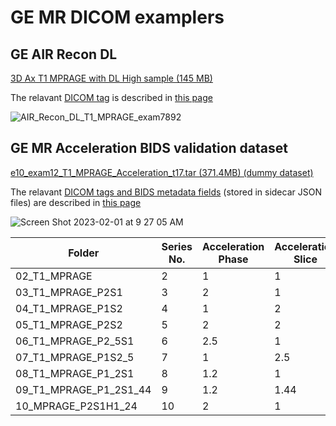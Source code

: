 # GE MR DICOM examplers

## GE AIR Recon DL  

[3D Ax T1 MPRAGE with DL High sample (145 MB)](https://gehealthcare-amer.my.salesforce.com/sfc/p/30000001F94O/a/3a000000YKLC/hc86mVNJvwRToWDW.2iHxI8zxRLKLmxpuXIZumsUtM4)

The relavant [DICOM tag](https://github.com/mr-jaemin/ge-mri/tree/main/DICOM#air-recon-dl) is described in [this page](https://github.com/mr-jaemin/ge-mri/tree/main/DICOM#air-recon-dl)

![AIR_Recon_DL_T1_MPRAGE_exam7892](https://user-images.githubusercontent.com/72111485/218240653-0ba91254-a60b-416e-ad09-cdcbbb729fef.png)

## GE MR Acceleration BIDS validation dataset

[e10_exam12_T1_MPRAGE_Acceleration_t17.tar (371.4MB) (dummy dataset)](https://gehealthcare-amer.my.salesforce.com/sfc/p/30000001F94O/a/3a000000YKJV/4x7le_OZaIGqLKUzIh4JlTQuKZxI0eIv0relvnX9KVE)

The relavant [DICOM tags and BIDS metadata fields](https://github.com/mr-jaemin/ge-mri/tree/main/DICOM#acceleration) (stored in sidecar JSON files) are described in [this page](https://github.com/mr-jaemin/ge-mri/tree/main/DICOM#acceleration)

![Screen Shot 2023-02-01 at 9 27 05 AM](https://user-images.githubusercontent.com/72111485/216192223-479acb29-6f76-4027-b681-7b1d369f0e57.png)


| Folder                 | Series No. | Acceleration Phase | Acceleration Slice | Acceleration HyperSense |
| ---------------------- | ---------- | ------------------ | ------------------ | ----------------------- |
| 02_T1_MPRAGE           | 2          | 1                  | 1                  | 1                       |
| 03_T1_MPRAGE_P2S1      | 3          | 2                  | 1                  | 1                       |
| 04_T1_MPRAGE_P1S2      | 4          | 1                  | 2                  | 1                       |
| 05_T1_MPRAGE_P2S2      | 5          | 2                  | 2                  | 1                       |
| 06_T1_MPRAGE_P2_5S1    | 6          | 2.5                | 1                  | 1                       |
| 07_T1_MPRAGE_P1S2_5    | 7          | 1                  | 2.5                | 1                       |
| 08_T1_MPRAGE_P1_2S1    | 8          | 1.2                | 1                  | 1                       |
| 09_T1_MPRAGE_P1_2S1_44 | 9          | 1.2                | 1.44               | 1                       |
| 10_MPRAGE_P2S1H1_24    | 10         | 2                  | 1                  | 1.24                    |


